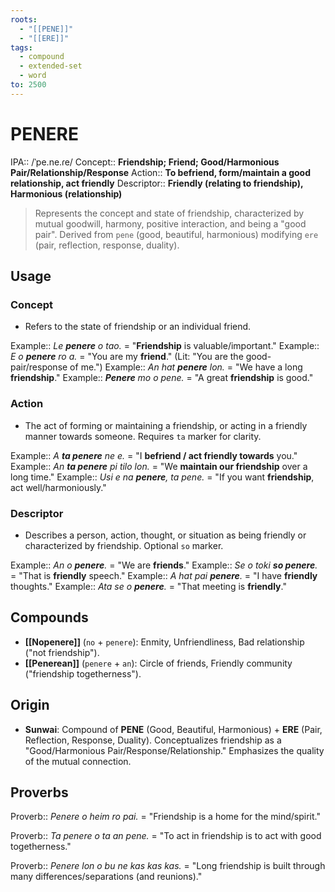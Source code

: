 ```yaml
---
roots:
  - "[[PENE]]"
  - "[[ERE]]"
tags:
  - compound
  - extended-set
  - word
to: 2500
---
```


# PENERE

IPA::				/ˈpe.ne.ɾe/
Concept::		**Friendship; Friend; Good/Harmonious Pair/Relationship/Response**
Action::		**To befriend, form/maintain a good relationship, act friendly**
Descriptor::	**Friendly (relating to friendship), Harmonious (relationship)**

> Represents the concept and state of friendship, characterized by mutual goodwill, harmony, positive interaction, and being a "good pair". Derived from `pene` (good, beautiful, harmonious) modifying `ere` (pair, reflection, response, duality).

## Usage

### Concept
*   Refers to the state of friendship or an individual friend.

Example::   *Le **penere** o tao.* = "**Friendship** is valuable/important."
Example::   *E o **penere** ro a.* = "You are my **friend**." (Lit: "You are the good-pair/response of me.")
Example::   *An hat **penere** lon.* = "We have a long **friendship**."
Example::   ***Penere** mo o pene.* = "A great **friendship** is good."

### Action
*   The act of forming or maintaining a friendship, or acting in a friendly manner towards someone. Requires `ta` marker for clarity.

Example::   *A **ta penere** ne e.* = "I **befriend / act friendly towards** you."
Example::   *An **ta penere** pi tilo lon.* = "We **maintain our friendship** over a long time."
Example::   *Usi e na **penere**, ta pene.* = "If you want **friendship**, act well/harmoniously."

### Descriptor
*   Describes a person, action, thought, or situation as being friendly or characterized by friendship. Optional `so` marker.

Example::   *An o **penere**.* = "We are **friends**."
Example::   *Se o toki **so penere**.* = "That is **friendly** speech."
Example::   *A hat pai **penere**.* = "I have **friendly** thoughts."
Example::   *Ata se o **penere**.* = "That meeting is **friendly**."

## Compounds

*   **[[Nopenere]]** (`no` + `penere`): Enmity, Unfriendliness, Bad relationship ("not friendship").
*   **[[Penerean]]** (`penere` + `an`): Circle of friends, Friendly community ("friendship togetherness").

## Origin

*   **Sunwai**: Compound of **PENE** (Good, Beautiful, Harmonious) + **ERE** (Pair, Reflection, Response, Duality). Conceptualizes friendship as a "Good/Harmonious Pair/Response/Relationship." Emphasizes the quality of the mutual connection.

## Proverbs

Proverb:: *Penere o heim ro pai.* = "Friendship is a home for the mind/spirit."

Proverb:: *Ta penere o ta an pene.* = "To act in friendship is to act with good togetherness."

Proverb:: *Penere lon o bu ne kas kas kas.* = "Long friendship is built through many differences/separations (and reunions)."